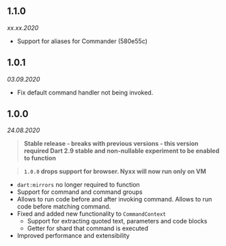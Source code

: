 ## 1.1.0
_xx.xx.2020_

- Support for aliases for Commander (580e55c)

## 1.0.1
_03.09.2020_

* Fix default command handler not being invoked.

## 1.0.0
_24.08.2020_

> **Stable release - breaks with previous versions - this version required Dart 2.9 stable and non-nullable experiment to be enabled to function**

> **`1.0.0` drops support for browser. Nyxx will now run only on VM**

* `dart:mirrors` no longer required to function
* Support for command and command groups
* Allows to run code before and after invoking command. Allows to run code before matching command.
* Fixed and added new functionality to `CommandContext`
    - Support for extracting quoted text, parameters and code blocks
    - Getter for shard that command is executed
* Improved performance and extensibility
